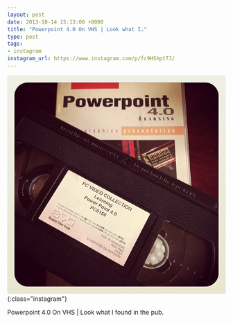 ```yaml
---
layout: post
date: 2013-10-14 15:13:00 +0000
title: "Powerpoint 4.0 On VHS | Look what I…"
type: post
tags:
- instagram
instagram_url: https://www.instagram.com/p/fc9HShpt7J/
---
```


![Instagram - fc9HShpt7J](/img/fc9HShpt7J.jpg){:class="instagram"}

Powerpoint 4.0 On VHS | Look what I found in the pub.
